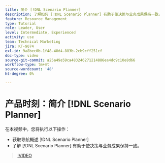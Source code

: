 ```yaml
---
title: 简介 [!DNL Scenario Planner]
description: 了解如何 [!DNL Scenario Planner] 有助于使决策与业务成果保持一致。 了解如何导航 [!DNL Scenario Planner].
feature: Resource Management
type: Tutorial
role: Leader, User
level: Intermediate, Experienced
activity: use
team: Technical Marketing
jira: KT-9074
exl-id: 9a8bec0b-1f48-48d4-883b-2cb9cff251cf
doc-type: video
source-git-commit: a25a49e59ca483246271214886ea4dc9c10e8d66
workflow-type: tm+mt
source-wordcount: '48'
ht-degree: 0%

---
```


# 产品时刻：简介 [!DNL Scenario Planner]

在本视频中，您将执行以下操作：

* 获取导航概述 [!DNL Scenario Planner]
* 了解 [!DNL Scenario Planner] 有助于使决策与业务成果保持一致。

>[!VIDEO](https://video.tv.adobe.com/v/335316/?quality=12&learn=on)
